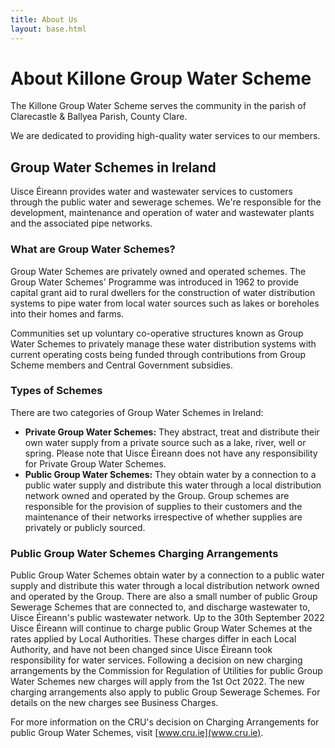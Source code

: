 ```yaml
---
title: About Us
layout: base.html
---
```


# About Killone Group Water Scheme

The Killone Group Water Scheme serves the community in the parish of Clarecastle & Ballyea Parish, County Clare.

We are dedicated to providing high-quality water services to our members.

## Group Water Schemes in Ireland

Uisce Éireann provides water and wastewater services to customers through the public water and sewerage schemes. We're responsible for the development, maintenance and operation of water and wastewater plants and the associated pipe networks.

### What are Group Water Schemes?

Group Water Schemes are privately owned and operated schemes. The Group Water Schemes' Programme was introduced in 1962 to provide capital grant aid to rural dwellers for the construction of water distribution systems to pipe water from local water sources such as lakes or boreholes into their homes and farms.

Communities set up voluntary co-operative structures known as Group Water Schemes to privately manage these water distribution systems with current operating costs being funded through contributions from Group Scheme members and Central Government subsidies.

### Types of Schemes

There are two categories of Group Water Schemes in Ireland:

* **Private Group Water Schemes:** They abstract, treat and distribute their own water supply from a private source such as a lake, river, well or spring. Please note that Uisce Éireann does not have any responsibility for Private Group Water Schemes.
* **Public Group Water Schemes:** They obtain water by a connection to a public water supply and distribute this water through a local distribution network owned and operated by the Group. Group schemes are responsible for the provision of supplies to their customers and the maintenance of their networks irrespective of whether supplies are privately or publicly sourced.

### Public Group Water Schemes Charging Arrangements

Public Group Water Schemes obtain water by a connection to a public water supply and distribute this water through a local distribution network owned and operated by the Group. There are also a small number of public Group Sewerage Schemes that are connected to, and discharge wastewater to, Uisce Éireann's public wastewater network. Up to the 30th September 2022 Uisce Éireann will continue to charge public Group Water Schemes at the rates applied by Local Authorities. These charges differ in each Local Authority, and have not been changed since Uisce Éireann took responsibility for water services. Following a decision on new charging arrangements by the Commission for Regulation of Utilities for public Group Water Schemes new charges will apply from the 1st Oct 2022. The new charging arrangements also apply to public Group Sewerage Schemes. For details on the new charges see Business Charges.

For more information on the CRU's decision on Charging Arrangements for public Group Water Schemes, visit [www.cru.ie](www.cru.ie).
